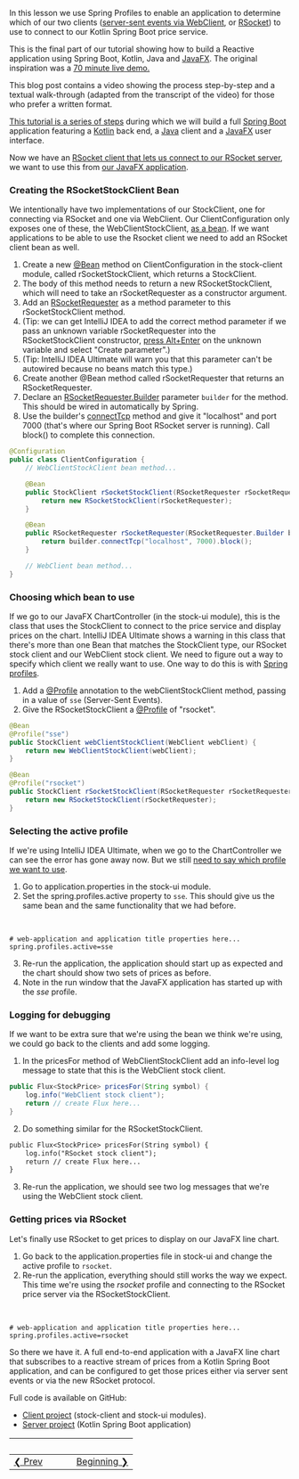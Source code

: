 In this lesson we use Spring Profiles to enable an application to
determine which of our two clients ([server-sent events via
WebClient](https://www.baeldung.com/spring-server-sent-events), or
[RSocket](http://rsocket.io/)) to use to connect to our Kotlin Spring
Boot price service.

This is the final part of our tutorial showing how to build a Reactive
application using Spring Boot, Kotlin, Java and
[JavaFX](https://openjfx.io/). The original inspiration was a [70 minute
live
demo.](https://blog.jetbrains.com/idea/2019/10/fully-reactive-spring-kotlin-and-javafx-playing-together/)

This blog post contains a video showing the process step-by-step and a
textual walk-through (adapted from the transcript of the video) for
those who prefer a written format.

[This tutorial is a series of
steps](https://blog.jetbrains.com/idea/tag/tutorial-reactive-spring/)
during which we will build a full [Spring
Boot](https://spring.io/projects/spring-boot) application featuring a
[Kotlin](https://kotlinlang.org/) back end, a
[Java](https://jdk.java.net/13/) client and a
[JavaFX](https://openjfx.io/) user interface.

Now we have an [RSocket client that lets us connect to our RSocket
server](https://blog.jetbrains.com/idea/2019/12/tutorial-reactive-spring-boot-java-rsocket-client/),
we want to use this from [our JavaFX
application](https://blog.jetbrains.com/idea/2019/11/tutorial-reactive-spring-boot-displaying-reactive-data/).

### Creating the RSocketStockClient Bean

We intentionally have two implementations of our StockClient, one for
connecting via RSocket and one via WebClient. Our ClientConfiguration
only exposes one of these, the WebClientStockClient, [as a
bean](https://docs.spring.io/spring/docs/current/spring-framework-reference/core.html#beans-definition).
If we want applications to be able to use the Rsocket client we need to
add an RSocket client bean as well.

1.  Create a new
    [\@Bean](https://docs.spring.io/spring-framework/docs/current/javadoc-api/org/springframework/context/annotation/Bean.html)
    method on ClientConfiguration in the stock-client module, called
    rSocketStockClient, which returns a StockClient.
2.  The body of this method needs to return a new RSocketStockClient,
    which will need to take an rSocketRequester as a constructor
    argument.
3.  Add an
    [RSocketRequester](https://docs.spring.io/spring-framework/docs/current/javadoc-api/org/springframework/messaging/rsocket/RSocketRequester.html)
    as a method parameter to this rSocketStockClient method.
4.  (Tip: we can get IntelliJ IDEA to add the correct method parameter
    if we pass an unknown variable rSocketRequester into the
    RSocketStockClient constructor, [press
    Alt+Enter](https://www.jetbrains.com/help/idea/migrating-from-eclipse-to-intellij-idea.html#273a3d24)
    on the unknown variable and select "Create parameter".)
5.  (Tip: IntelliJ IDEA Ultimate will warn you that this parameter can't
    be autowired because no beans match this type.)
6.  Create another \@Bean method called rSocketRequester that returns an
    RSocketRequester.
7.  Declare an
    [RSocketRequester.Builder](https://docs.spring.io/spring-framework/docs/current/javadoc-api/org/springframework/messaging/rsocket/RSocketRequester.Builder.html)
    parameter `builder` for the method. This should be wired in
    automatically by Spring.
8.  Use the builder's
    [connectTcp](https://docs.spring.io/spring-framework/docs/current/javadoc-api/org/springframework/messaging/rsocket/RSocketRequester.Builder.html#connectTcp-java.lang.String-int-)
    method and give it "localhost" and port 7000 (that's where our
    Spring Boot RSocket server is running). Call block() to complete
    this connection.

``` java
@Configuration
public class ClientConfiguration {
    // WebClientStockClient bean method...

    @Bean
    public StockClient rSocketStockClient(RSocketRequester rSocketRequester) {
        return new RSocketStockClient(rSocketRequester);
    }

    @Bean
    public RSocketRequester rSocketRequester(RSocketRequester.Builder builder) {
        return builder.connectTcp("localhost", 7000).block();
    }

    // WebClient bean method...
}
```

### Choosing which bean to use

If we go to our JavaFX ChartController (in the stock-ui module), this is
the class that uses the StockClient to connect to the price service and
display prices on the chart. IntelliJ IDEA Ultimate shows a warning in
this class that there's more than one Bean that matches the StockClient
type, our RSocket stock client and our WebClient stock client. We need
to figure out a way to specify which client we really want to use. One
way to do this is with [Spring
profiles](https://docs.spring.io/spring/docs/current/spring-framework-reference/core.html#beans-definition-profiles-java).

1.  Add a
    [\@Profile](https://docs.spring.io/spring-framework/docs/current/javadoc-api/org/springframework/context/annotation/Profile.html)
    annotation to the webClientStockClient method, passing in a value of
    `sse` (Server-Sent Events).
2.  Give the RSocketStockClient a
    [\@Profile](https://docs.spring.io/spring-framework/docs/current/javadoc-api/org/springframework/context/annotation/Profile.html)
    of "rsocket".

``` java
@Bean
@Profile("sse")
public StockClient webClientStockClient(WebClient webClient) {
    return new WebClientStockClient(webClient);
}

@Bean
@Profile("rsocket")
public StockClient rSocketStockClient(RSocketRequester rSocketRequester) {
    return new RSocketStockClient(rSocketRequester);
}
```

### Selecting the active profile

If we're using IntelliJ IDEA Ultimate, when we go to the ChartController
we can see the error has gone away now. But we still [need to say which
profile we want to
use](https://docs.spring.io/spring/docs/current/spring-framework-reference/core.html#beans-definition-profiles-enable).

1.  Go to application.properties in the stock-ui module.
2.  Set the spring.profiles.active property to `sse`. This should give
    us the same bean and the same functionality that we had before.

&nbsp;

    # web-application and application title properties here...
    spring.profiles.active=sse

3.  Re-run the application, the application should start up as expected
    and the chart should show two sets of prices as before.
4.  Note in the run window that the JavaFX application has started up
    with the *sse* profile.

### Logging for debugging

If we want to be extra sure that we're using the bean we think we're
using, we could go back to the clients and add some logging.

1.  In the pricesFor method of WebClientStockClient add an info-level
    log message to state that this is the WebClient stock client.

``` java
public Flux<StockPrice> pricesFor(String symbol) {
    log.info("WebClient stock client");
    return // create Flux here...
}
```

2.  Do something similar for the RSocketStockClient.

``` default
public Flux<StockPrice> pricesFor(String symbol) {
    log.info("RSocket stock client");
    return // create Flux here...
}
```

3.  Re-run the application, we should see two log messages that we're
    using the WebClient stock client.

### Getting prices via RSocket

Let's finally use RSocket to get prices to display on our JavaFX line
chart.

1.  Go back to the application.properties file in stock-ui and change
    the active profile to `rsocket`.
2.  Re-run the application, everything should still works the way we
    expect. This time we're using the *rsocket* profile and connecting
    to the RSocket price server via the RSocketStockClient.

&nbsp;

    # web-application and application title properties here...
    spring.profiles.active=rsocket

So there we have it. A full end-to-end application with a JavaFX line
chart that subscribes to a reactive stream of prices from a Kotlin
Spring Boot application, and can be configured to get those prices
either via server sent events or via the new RSocket protocol.

Full code is available on GitHub:

-   [Client project](https://github.com/trishagee/jb-stock-client)
    (stock-client and stock-ui modules).
-   [Server project](https://github.com/trishagee/jb-stock-service)
    (Kotlin Spring Boot application)

&nbsp; | &nbsp; | &nbsp; | &nbsp;
----|----|----|----
[&#10094; Prev](./STEPNINE.md)| &nbsp; | &nbsp; | &nbsp;[Beginning &#10095;](./README.md)
